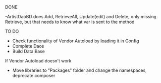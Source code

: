 DONE

-ArtistDaoBD does Add, RetrieveAll, Update(edit) and Delete, only missing Retrieve, but that needs to know what var is sent to the method

TO DO

- Check functionality of Vendor Autoload by loading it in Config
- Complete Daos
- Build Data Base


If Vendor Autoload doesn't work
- Move libraries to "Packages" folder and change the namespaces, deprecate composer 